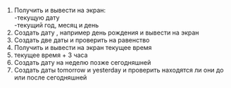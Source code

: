  
1. Получить и вывести на экран:    
-текущую дату   
-текущий год, месяц и день
2. Создать дату , например день рождения и вывести на экран
3. Создать две даты и проверить на равенство
4. Получить и вывести на экран текущее время
5. текущее время + 3 часа
6. Создать дату на неделю позже сегодняшней
7. Создать даты tomorrow и yesterday  и проверить находятся ли они до или после сегодняшней




